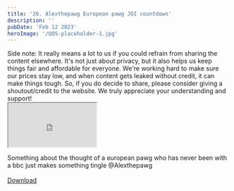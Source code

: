 ```yaml
---
title: '26. Alexthepawg European pawg JOI countdown'
description: ''
pubDate: 'Feb 12 2023'
heroImage: '/QOS-placeholder-1.jpg'
---
```

<div class="video_paragraph_header"> Side note: It really means a lot to us if you could refrain from sharing the content elsewhere. It's not just about privacy, but it also helps us keep things fair and affordable for everyone. We're working hard to make sure our prices stay low, and when content gets leaked without credit, it can make things tough. So, if you do decide to share, please consider giving a shoutout/credit to the website. We truly appreciate your understanding and support!</div>

<iframe src="https://drive.google.com/file/d/1ptpmRD9GrS1IhQrtOW_6sZt0T9L4O-G0/preview" width="200" height="100" allow="autoplay" allowfullscreen="allowfullscreen"></iframe>

Something about the thought of a european pawg who has never been with a bbc just makes something tingle @Alexthepawg
<br>
<br>
<a class="read_more" href="https://drive.google.com/file/d/1ptpmRD9GrS1IhQrtOW_6sZt0T9L4O-G0/view?usp=sharing">Download</a>